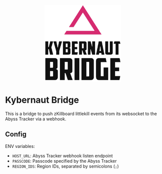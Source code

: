 <center><img src="logo.png" width=250 height=250></center>

# Kybernaut Bridge

This is a bridge to push zKillboard littlekill events from its websocket to the Abyss Tracker via a webhook.

## Config

ENV variables:
- `HOST_URL`: Abyss Tracker webhook listen endpoint
- `PASSCODE`: Passcode specified by the Abyss Tracker
- `REGION_IDS`: Region IDs, separated by semicolons (`;`)